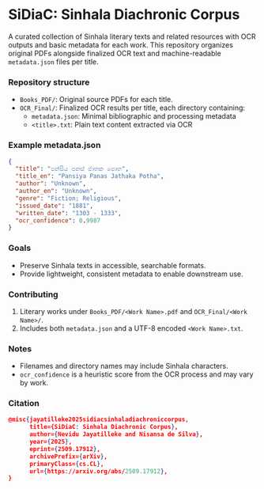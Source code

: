 # SiDiaC: Sinhala Diachronic Corpus

A curated collection of Sinhala literary texts and related resources with OCR outputs and basic metadata for each work. This repository organizes original PDFs alongside finalized OCR text and machine-readable `metadata.json` files per title.

### Repository structure
- `Books_PDF/`: Original source PDFs for each title.
- `OCR_Final/`: Finalized OCR results per title, each directory containing:
  - `metadata.json`: Minimal bibliographic and processing metadata
  - `<title>.txt`: Plain text content extracted via OCR

### Example metadata.json
```json
{
  "title": "පන්සිය පනස් ජාතක පොත",
  "title_en": "Pansiya Panas Jathaka Potha",
  "author": "Unknown",
  "author_en": "Unknown",
  "genre": "Fiction; Religious",
  "issued_date": "1881",
  "written_date": "1303 - 1333",
  "ocr_confidence": 0.9987
}
```

### Goals
- Preserve Sinhala texts in accessible, searchable formats.
- Provide lightweight, consistent metadata to enable downstream use.

### Contributing
1. Literary works under `Books_PDF/<Work Name>.pdf` and `OCR_Final/<Work Name>/`.
2. Includes both `metadata.json` and a UTF-8 encoded `<Work Name>.txt`.

### Notes
- Filenames and directory names may include Sinhala characters.
- `ocr_confidence` is a heuristic score from the OCR process and may vary by work.

### Citation

```json
@misc{jayatilleke2025sidiacsinhaladiachroniccorpus,
      title={SiDiaC: Sinhala Diachronic Corpus}, 
      author={Nevidu Jayatilleke and Nisansa de Silva},
      year={2025},
      eprint={2509.17912},
      archivePrefix={arXiv},
      primaryClass={cs.CL},
      url={https://arxiv.org/abs/2509.17912}, 
}
```
